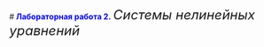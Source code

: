 <style>
blue { color: blue }
yellow { color: yellow }
</style>
#<blue><strong> <blue> Лабораторная работа 2.</strong> </blue> <font size="5" > _Системы нелинейных уравнений_   

